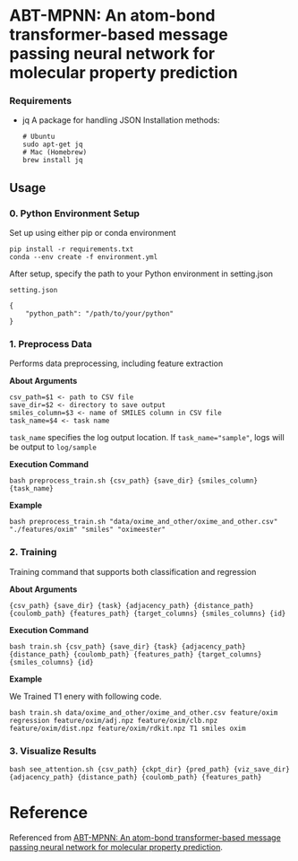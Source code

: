 # ABT-MPNN: An atom-bond transformer-based message passing neural network for molecular property prediction

### Requirements

- jq
  A package for handling JSON
  Installation methods:

  ```
  # Ubuntu
  sudo apt-get jq
  # Mac (Homebrew)
  brew install jq
  ```

## Usage

### 0. Python Environment Setup

Set up using either pip or conda environment

```
pip install -r requirements.txt
conda --env create -f environment.yml
```

After setup, specify the path to your Python environment in setting.json

`setting.json`

```
{
    "python_path": "/path/to/your/python"
}
```

### 1. Preprocess Data

Performs data preprocessing, including feature extraction

**About Arguments**

```
csv_path=$1 <- path to CSV file
save_dir=$2 <- directory to save output
smiles_column=$3 <- name of SMILES column in CSV file
task_name=$4 <- task name
```

`task_name` specifies the log output location. If `task_name="sample"`, logs will be output to `log/sample`

**Execution Command**

```
bash preprocess_train.sh {csv_path} {save_dir} {smiles_column} {task_name}
```

**Example**

```
bash preprocess_train.sh "data/oxime_and_other/oxime_and_other.csv" "./features/oxim" "smiles" "oximeester"
```

### 2. Training

Training command that supports both classification and regression

**About Arguments**

```
{csv_path} {save_dir} {task} {adjacency_path} {distance_path} {coulomb_path} {features_path} {target_columns} {smiles_columns} {id}
```

**Execution Command**

```
bash train.sh {csv_path} {save_dir} {task} {adjacency_path} {distance_path} {coulomb_path} {features_path} {target_columns} {smiles_columns} {id}
```

**Example**

We Trained T1 enery with following code.

```
bash train.sh data/oxime_and_other/oxime_and_other.csv feature/oxim regression feature/oxim/adj.npz feature/oxim/clb.npz feature/oxim/dist.npz feature/oxim/rdkit.npz T1 smiles oxim
```

### 3. Visualize Results

```
bash see_attention.sh {csv_path} {ckpt_dir} {pred_path} {viz_save_dir} {adjacency_path} {distance_path} {coulomb_path} {features_path}
```

# Reference

Referenced from [ABT-MPNN: An atom-bond transformer-based message passing neural network for molecular property prediction](https://doi.org/10.1186/s13321-023-00698-9).
